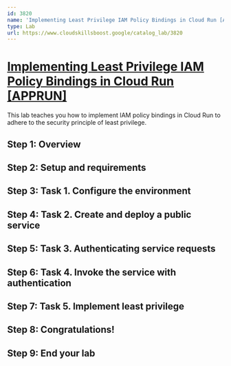 ```yaml
---
id: 3820
name: 'Implementing Least Privilege IAM Policy Bindings in Cloud Run [APPRUN]'
type: Lab
url: https://www.cloudskillsboost.google/catalog_lab/3820
---
```


# [Implementing Least Privilege IAM Policy Bindings in Cloud Run [APPRUN]](https://www.cloudskillsboost.google/catalog_lab/3820)

This lab teaches you how to implement IAM policy bindings in Cloud Run to adhere to the security principle of least privilege.

## Step 1: Overview

## Step 2: Setup and requirements

## Step 3: Task 1. Configure the environment

## Step 4: Task 2.  Create and deploy a public service

## Step 5: Task 3. Authenticating service requests

## Step 6: Task 4. Invoke the service with authentication

## Step 7: Task 5. Implement least privilege

## Step 8: Congratulations!

## Step 9: End your lab
